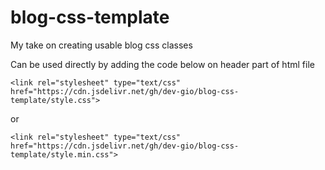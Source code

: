 
# blog-css-template

My take on creating usable blog css classes

Can be used directly by adding the code below on header part of html file

    <link rel="stylesheet" type="text/css" href="https://cdn.jsdelivr.net/gh/dev-gio/blog-css-template/style.css">

or

    <link rel="stylesheet" type="text/css" href="https://cdn.jsdelivr.net/gh/dev-gio/blog-css-template/style.min.css">
